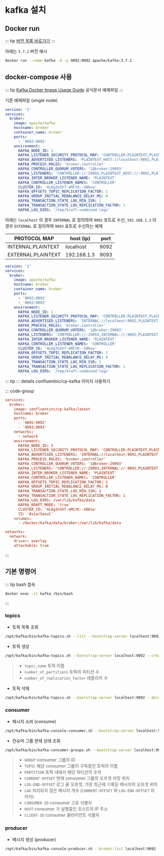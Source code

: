 # kafka 설치

## Docker run

::: tip
[버전 목록 바로가기](https://kafka.apache.org/downloads)
:::

아래는 `3.7.1` 버전 예시

``` bash
docker run --name kafka -d -p 9092:9092 apache/kafka:3.7.1
```

## docker-compose 사용
::: tip
[Kafka Docker Image Usage Guide](https://github.com/apache/kafka/blob/trunk/docker/examples/README.md) 공식문서 예제파일
:::

기존 예재파일 (single node)

``` yaml
version: '2'
services:
  broker:
    image: apache/kafka
    hostname: broker
    container_name: broker
    ports:
      - '9092:9092'
    environment:
      KAFKA_NODE_ID: 1
      KAFKA_LISTENER_SECURITY_PROTOCOL_MAP: 'CONTROLLER:PLAINTEXT,PLAINTEXT:PLAINTEXT,PLAINTEXT_HOST:PLAINTEXT'
      KAFKA_ADVERTISED_LISTENERS: 'PLAINTEXT_HOST://localhost:9092,PLAINTEXT://broker:19092'
      KAFKA_PROCESS_ROLES: 'broker,controller'
      KAFKA_CONTROLLER_QUORUM_VOTERS: '1@broker:29093'
      KAFKA_LISTENERS: 'CONTROLLER://:29093,PLAINTEXT_HOST://:9092,PLAINTEXT://:19092'
      KAFKA_INTER_BROKER_LISTENER_NAME: 'PLAINTEXT'
      KAFKA_CONTROLLER_LISTENER_NAMES: 'CONTROLLER'
      CLUSTER_ID: '4L6g3nShT-eMCtK--X86sw'
      KAFKA_OFFSETS_TOPIC_REPLICATION_FACTOR: 1
      KAFKA_GROUP_INITIAL_REBALANCE_DELAY_MS: 0
      KAFKA_TRANSACTION_STATE_LOG_MIN_ISR: 1
      KAFKA_TRANSACTION_STATE_LOG_REPLICATION_FACTOR: 1
      KAFKA_LOG_DIRS: '/tmp/kraft-combined-logs'
```

아래는 `localhost` 의 경우 `INTERNAL` 로 정의하여 `9092` 포트로 수신, `192.168.1.3` 의 경우 `EXTERNAL` 로 정의하여 `9093` 포트로 수신하는 예제

| PROTOCOL MAP       | host (ip)    | port |
| ------------------ | ------------ | ---- |
| INTERNAL:PLAINTEXT | localhost    | 9092 |
| EXTERNAL:PLAINTEXT | 192.168.1.3  | 9093 |

``` yaml
version: '2'
services:
  broker:
    image: apache/kafka
    hostname: broker
    container_name: broker
    ports:
      - '9092:9092'
      - '9093:9093'
    environment:
      KAFKA_NODE_ID: 1
      KAFKA_LISTENER_SECURITY_PROTOCOL_MAP: 'CONTROLLER:PLAINTEXT,PLAINTEXT:PLAINTEXT,INTERNAL:PLAINTEXT,EXTERNAL:PLAINTEXT'
      KAFKA_ADVERTISED_LISTENERS: 'INTERNAL://localhost:9092,PLAINTEXT://broker:19092,EXTERNAL://192.168.1.3:9093'
      KAFKA_PROCESS_ROLES: 'broker,controller'
      KAFKA_CONTROLLER_QUORUM_VOTERS: '1@broker:29093'
      KAFKA_LISTENERS: 'CONTROLLER://:29093,INTERNAL://:9092,PLAINTEXT://:19092,EXTERNAL://:9093'
      KAFKA_INTER_BROKER_LISTENER_NAME: 'PLAINTEXT'
      KAFKA_CONTROLLER_LISTENER_NAMES: 'CONTROLLER'
      CLUSTER_ID: '4L6g3nShT-eMCtK--X86sw'
      KAFKA_OFFSETS_TOPIC_REPLICATION_FACTOR: 1
      KAFKA_GROUP_INITIAL_REBALANCE_DELAY_MS: 0
      KAFKA_TRANSACTION_STATE_LOG_MIN_ISR: 1
      KAFKA_TRANSACTION_STATE_LOG_REPLICATION_FACTOR: 1
      KAFKA_LOG_DIRS: '/tmp/kraft-combined-logs'
```

::: tip
::: details confluentinc/cp-kafka 이미지 사용하기

::: code-group
``` conf [docker-compose.yml]
services:
  broker:
    image: confluentinc/cp-kafka:latest
    hostname: broker
    ports:
      - '9092:9092'
      - '9093:9093'
    networks:
      - network
    environment:
      KAFKA_NODE_ID: 1
      KAFKA_LISTENER_SECURITY_PROTOCOL_MAP: 'CONTROLLER:PLAINTEXT,PLAINTEXT:PLAINTEXT,INTERNAL:PLAINTEXT,EXTERNAL:PLAINTEXT'
      KAFKA_ADVERTISED_LISTENERS: 'INTERNAL://localhost:9092,PLAINTEXT://broker:19092,EXTERNAL://broker:9093'
      KAFKA_PROCESS_ROLES: 'broker,controller'
      KAFKA_CONTROLLER_QUORUM_VOTERS: '1@broker:29093'
      KAFKA_LISTENERS: 'CONTROLLER://:29093,INTERNAL://:9092,PLAINTEXT://:19092,EXTERNAL://:9093'
      KAFKA_INTER_BROKER_LISTENER_NAME: 'PLAINTEXT'
      KAFKA_CONTROLLER_LISTENER_NAMES: 'CONTROLLER'
      KAFKA_OFFSETS_TOPIC_REPLICATION_FACTOR: 1
      KAFKA_GROUP_INITIAL_REBALANCE_DELAY_MS: 0
      KAFKA_TRANSACTION_STATE_LOG_MIN_ISR: 1
      KAFKA_TRANSACTION_STATE_LOG_REPLICATION_FACTOR: 1
      KAFKA_LOG_DIRS: /var/lib/kafka/data
      KAFKA_KRAFT_MODE: 'true'
      CLUSTER_ID: '4L6g3nShT-eMCtK--X86sw'
      TZ: 'Asia/Seoul'
    volumes:
      - /docker/kafka/data/broker:/var/lib/kafka/data

networks:
  network:
    driver: overlay
    attachable: true
```
:::

## 기본 명령어
::: tip
bash 접속
``` bash
docker exec -it kafka /bin/bash
```
:::

### topics
* 토픽 목록 조회
``` bash
/opt/kafka/bin/kafka-topics.sh --list --bootstrap-server localhost:9092
```

* 토픽 생성
``` bash
/opt/kafka/bin/kafka-topics.sh --bootstrap-server localhost:9092 --create --topic <topic_name> --partitions <number_of_partitions> --replication-factor <number_of_replication_factor>
```
> * `topic_name` 토픽 이름
> * `number_of_partitions` 토픽의 파티션 수
> * `number_of_replication_factor` 레플리카 수

* 토픽 삭제
``` bash
/opt/kafka/bin/kafka-topics.sh --bootstrap-server localhost:9092 --delete --topic <topic_name>
```

### consumer
* 메시지 소비 (consume)
``` bash
/opt/kafka/bin/kafka-console-consumer.sh --bootstrap-server localhost:9092 --topic <topic_name>
```

* 컨슈머 그룹 현재 상태 조회

``` bash
/opt/kafka/bin/kafka-consumer-groups.sh --bootstrap-server localhost:9092 --group <consumer_group_id> --describe 
```
> * `GROUP` consumer 그룹의 ID
> * `TOPIC` 해당 consumer 그룹이 구독중인 토픽의 이름 
> * `PARTITION` 토픽 내에서 해당 파티션의 숫자
> * `CURRENT-OFFSET` 현재 consumer 그룹의 오프셋 커밋 위치
> * `LOG-END-OFFSET` 로그 끝 오프셋, 가장 최근에 기록된 메시지의 오프셋 위치
> * `LAG` 처리되지 않은 메시지 개수 (`CURRENT-OFFSET` 와 `LOG-END-OFFSET` 의 차이)
> * `CONSUMER-ID` consumer 고유 식별자
> * `HOST` consumer 가 실행중인 호스트의 IP 주소
> * `CLIENT-ID` consumer 클라이언트 식별자

### producer
* 메시지 생성 (producer)
``` bash
/opt/kafka/bin/kafka-console-producer.sh --broker-list localhost:9092 --topic <topic_name>
```